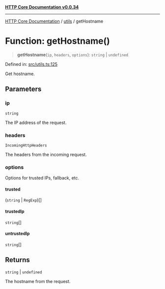 [**HTTP Core Documentation v0.0.34**](../../README.md)

***

[HTTP Core Documentation](../../modules.md) / [utils](../README.md) / getHostname

# Function: getHostname()

> **getHostname**(`ip`, `headers`, `options`): `string` \| `undefined`

Defined in: [src/utils.ts:125](https://github.com/stonemjs/http-core/blob/424f80742be298e137f118c0e2e80266a8a78f3c/src/utils.ts#L125)

Get hostname.

## Parameters

### ip

`string`

The IP address of the request.

### headers

`IncomingHttpHeaders`

The headers from the incoming request.

### options

Options for trusted IPs, fallback, etc.

#### trusted

(`string` \| `RegExp`)[]

#### trustedIp

`string`[]

#### untrustedIp

`string`[]

## Returns

`string` \| `undefined`

The hostname from the request.
